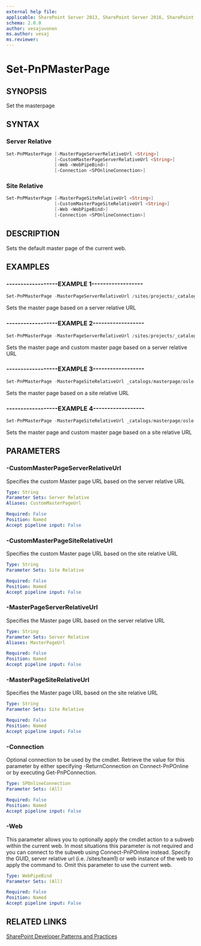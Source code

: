 ```yaml
---
external help file:
applicable: SharePoint Server 2013, SharePoint Server 2016, SharePoint Server 2019, SharePoint Online
schema: 2.0.0
author: vesajuvonen
ms.author: vesaj
ms.reviewer:
---
```

# Set-PnPMasterPage

## SYNOPSIS
Set the masterpage

## SYNTAX 

### Server Relative
```powershell
Set-PnPMasterPage [-MasterPageServerRelativeUrl <String>]
                  [-CustomMasterPageServerRelativeUrl <String>]
                  [-Web <WebPipeBind>]
                  [-Connection <SPOnlineConnection>]
```

### Site Relative
```powershell
Set-PnPMasterPage [-MasterPageSiteRelativeUrl <String>]
                  [-CustomMasterPageSiteRelativeUrl <String>]
                  [-Web <WebPipeBind>]
                  [-Connection <SPOnlineConnection>]
```

## DESCRIPTION
Sets the default master page of the current web.

## EXAMPLES

### ------------------EXAMPLE 1------------------
```powershell
Set-PnPMasterPage -MasterPageServerRelativeUrl /sites/projects/_catalogs/masterpage/oslo.master
```

Sets the master page based on a server relative URL

### ------------------EXAMPLE 2------------------
```powershell
Set-PnPMasterPage -MasterPageServerRelativeUrl /sites/projects/_catalogs/masterpage/oslo.master -CustomMasterPageServerRelativeUrl /sites/projects/_catalogs/masterpage/oslo.master
```

Sets the master page and custom master page based on a server relative URL

### ------------------EXAMPLE 3------------------
```powershell
Set-PnPMasterPage -MasterPageSiteRelativeUrl _catalogs/masterpage/oslo.master
```

Sets the master page based on a site relative URL

### ------------------EXAMPLE 4------------------
```powershell
Set-PnPMasterPage -MasterPageSiteRelativeUrl _catalogs/masterpage/oslo.master -CustomMasterPageSiteRelativeUrl _catalogs/masterpage/oslo.master
```

Sets the master page and custom master page based on a site relative URL

## PARAMETERS

### -CustomMasterPageServerRelativeUrl
Specifies the custom Master page URL based on the server relative URL

```yaml
Type: String
Parameter Sets: Server Relative
Aliases: CustomMasterPageUrl

Required: False
Position: Named
Accept pipeline input: False
```

### -CustomMasterPageSiteRelativeUrl
Specifies the custom Master page URL based on the site relative URL

```yaml
Type: String
Parameter Sets: Site Relative

Required: False
Position: Named
Accept pipeline input: False
```

### -MasterPageServerRelativeUrl
Specifies the Master page URL based on the server relative URL

```yaml
Type: String
Parameter Sets: Server Relative
Aliases: MasterPageUrl

Required: False
Position: Named
Accept pipeline input: False
```

### -MasterPageSiteRelativeUrl
Specifies the Master page URL based on the site relative URL

```yaml
Type: String
Parameter Sets: Site Relative

Required: False
Position: Named
Accept pipeline input: False
```

### -Connection
Optional connection to be used by the cmdlet. Retrieve the value for this parameter by either specifying -ReturnConnection on Connect-PnPOnline or by executing Get-PnPConnection.

```yaml
Type: SPOnlineConnection
Parameter Sets: (All)

Required: False
Position: Named
Accept pipeline input: False
```

### -Web
This parameter allows you to optionally apply the cmdlet action to a subweb within the current web. In most situations this parameter is not required and you can connect to the subweb using Connect-PnPOnline instead. Specify the GUID, server relative url (i.e. /sites/team1) or web instance of the web to apply the command to. Omit this parameter to use the current web.

```yaml
Type: WebPipeBind
Parameter Sets: (All)

Required: False
Position: Named
Accept pipeline input: False
```

## RELATED LINKS

[SharePoint Developer Patterns and Practices](https://aka.ms/sppnp)
